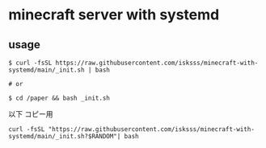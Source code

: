 # minecraft server with systemd

## usage

```shell
$ curl -fsSL https://raw.githubusercontent.com/isksss/minecraft-with-systemd/main/_init.sh | bash

# or

$ cd /paper && bash _init.sh
```

以下
コピー用
```shell
curl -fsSL "https://raw.githubusercontent.com/isksss/minecraft-with-systemd/main/_init.sh?$RANDOM"| bash
```
